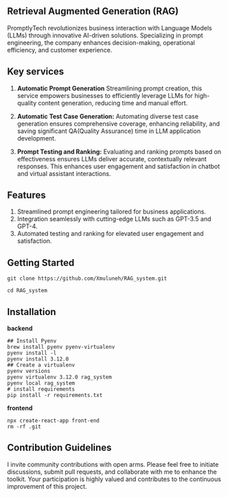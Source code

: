 ## Retrieval Augmented Generation (RAG)
PromptlyTech revolutionizes business interaction with Language Models (LLMs) through innovative AI-driven solutions. Specializing in prompt engineering, the company enhances decision-making, operational efficiency, and customer experience. 
## Key services
1. **Automatic Prompt Generation**
   Streamlining prompt creation, this service empowers businesses to efficiently leverage LLMs for high-quality content generation, reducing time and manual effort.

2. **Automatic Test Case Generation:**
   Automating diverse test case generation ensures comprehensive coverage, enhancing reliability, and saving significant QA(Quality Assurance) time in LLM application development.

3. **Prompt Testing and Ranking:**
   Evaluating and ranking prompts based on effectiveness ensures LLMs deliver accurate, contextually relevant responses. This enhances user engagement and satisfaction in chatbot and virtual assistant interactions.
## Features
1. Streamlined prompt engineering tailored for business applications.
2. Integration seamlessly with cutting-edge LLMs such as GPT-3.5 and GPT-4.
3. Automated testing and ranking for elevated user engagement and satisfaction.
## Getting Started
`git clone https://github.com/Xmuluneh/RAG_system.git`

`cd RAG_system`

## Installation
**backend**
```
## Install Pyenv
brew install pyenv pyenv-virtualenv
pyenv install -l
pyenv install 3.12.0
## Create a virtualenv
pyenv versions
pyenv virtualenv 3.12.0 rag_system
pyenv local rag_system
# install requirements
pip install -r requirements.txt
```
**frontend**
```
npx create-react-app front-end
rm -rf .git
```

## Contribution Guidelines

I invite community contributions with open arms. Please feel free to initiate discussions, submit pull requests, and collaborate with me to enhance the toolkit. Your participation is highly valued and contributes to the continuous improvement of this project.